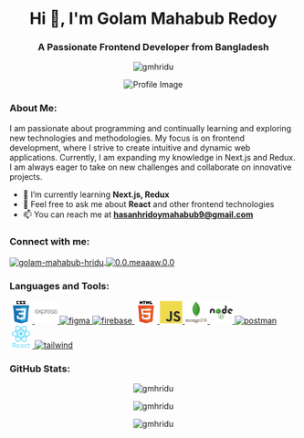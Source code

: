 <h1 align="center">Hi 👋, I'm Golam Mahabub Redoy</h1>
<h3 align="center">A Passionate Frontend Developer from Bangladesh</h3>

<p align="center">
  <img src="https://komarev.com/ghpvc/?username=gmhridu&label=Profile%20views&color=0e75b6&style=flat" alt="gmhridu" />
</p>

<p align="center">
  <img src="https://avatars.githubusercontent.com/u/148676251?v=4" alt="Profile Image" width="200" /> <!-- Replace the URL with your profile image URL -->
</p>

<h3 align="left">About Me:</h3>
<p align="left">
  I am passionate about programming and continually learning and exploring new technologies and methodologies. My focus is on frontend development, where I strive to create intuitive and dynamic web applications. Currently, I am expanding my knowledge in Next.js and Redux. I am always eager to take on new challenges and collaborate on innovative projects.
</p>

- 🌱 I’m currently learning **Next.js, Redux**
- 💬 Feel free to ask me about **React** and other frontend technologies
- 📫 You can reach me at **hasanhridoymahabub9@gmail.com**

<h3 align="left">Connect with me:</h3>
<p align="left">
  <a href="https://linkedin.com/in/golam-mahabub-hridu" target="blank">
    <img align="center" src="https://raw.githubusercontent.com/rahuldkjain/github-profile-readme-generator/master/src/images/icons/Social/linked-in-alt.svg" alt="golam-mahabub-hridu" height="30" width="40" />
  </a>
  <a href="https://fb.com/0.0.meaaaw.0.0" target="blank">
    <img align="center" src="https://raw.githubusercontent.com/rahuldkjain/github-profile-readme-generator/master/src/images/icons/Social/facebook.svg" alt="0.0.meaaaw.0.0" height="30" width="40" />
  </a>
</p>

<h3 align="left">Languages and Tools:</h3>
<p align="left">
  <a href="https://www.w3schools.com/css/" target="_blank" rel="noreferrer">
    <img src="https://raw.githubusercontent.com/devicons/devicon/master/icons/css3/css3-original-wordmark.svg" alt="css3" width="40" height="40" />
  </a>
  <a href="https://expressjs.com" target="_blank" rel="noreferrer">
    <img src="https://raw.githubusercontent.com/devicons/devicon/master/icons/express/express-original-wordmark.svg" alt="express" width="40" height="40" />
  </a>
  <a href="https://www.figma.com/" target="_blank" rel="noreferrer">
    <img src="https://www.vectorlogo.zone/logos/figma/figma-icon.svg" alt="figma" width="40" height="40" />
  </a>
  <a href="https://firebase.google.com/" target="_blank" rel="noreferrer">
    <img src="https://www.vectorlogo.zone/logos/firebase/firebase-icon.svg" alt="firebase" width="40" height="40" />
  </a>
  <a href="https://www.w3.org/html/" target="_blank" rel="noreferrer">
    <img src="https://raw.githubusercontent.com/devicons/devicon/master/icons/html5/html5-original-wordmark.svg" alt="html5" width="40" height="40" />
  </a>
  <a href="https://developer.mozilla.org/en-US/docs/Web/JavaScript" target="_blank" rel="noreferrer">
    <img src="https://raw.githubusercontent.com/devicons/devicon/master/icons/javascript/javascript-original.svg" alt="javascript" width="40" height="40" />
  </a>
  <a href="https://www.mongodb.com/" target="_blank" rel="noreferrer">
    <img src="https://raw.githubusercontent.com/devicons/devicon/master/icons/mongodb/mongodb-original-wordmark.svg" alt="mongodb" width="40" height="40" />
  </a>
  <a href="https://nodejs.org" target="_blank" rel="noreferrer">
    <img src="https://raw.githubusercontent.com/devicons/devicon/master/icons/nodejs/nodejs-original-wordmark.svg" alt="nodejs" width="40" height="40" />
  </a>
  <a href="https://postman.com" target="_blank" rel="noreferrer">
    <img src="https://www.vectorlogo.zone/logos/getpostman/getpostman-icon.svg" alt="postman" width="40" height="40" />
  </a>
  <a href="https://reactjs.org/" target="_blank" rel="noreferrer">
    <img src="https://raw.githubusercontent.com/devicons/devicon/master/icons/react/react-original-wordmark.svg" alt="react" width="40" height="40" />
  </a>
  <a href="https://tailwindcss.com/" target="_blank" rel="noreferrer">
    <img src="https://www.vectorlogo.zone/logos/tailwindcss/tailwindcss-icon.svg" alt="tailwind" width="40" height="40" />
  </a>
</p>

<h3 align="left">GitHub Stats:</h3>
<p align="center">
  <img src="https://github-readme-stats.vercel.app/api/top-langs?username=gmhridu&show_icons=true&locale=en&layout=compact" alt="gmhridu" />
</p>

<p align="center">
  <img src="https://github-readme-stats.vercel.app/api?username=gmhridu&show_icons=true&locale=en" alt="gmhridu" />
</p>

<p align="center">
  <img src="https://github-readme-streak-stats.herokuapp.com/?user=gmhridu&" alt="gmhridu" />
</p>
